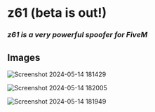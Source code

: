 # z61 (beta is out!)
### *z61 is a very powerful spoofer for FiveM*

## Images

![Screenshot 2024-05-14 181429](https://github.com/ASMRoyal/z61/assets/89786570/202f10f8-6322-4345-a77c-f9fe63b267d1)

![Screenshot 2024-05-14 182005](https://github.com/ASMRoyal/z61/assets/89786570/9c9efdfb-9203-4270-b9e3-9a576b824884)

![Screenshot 2024-05-14 181949](https://github.com/ASMRoyal/z61/assets/89786570/add050b3-fec8-4322-ae22-765f1c3b2c50)
